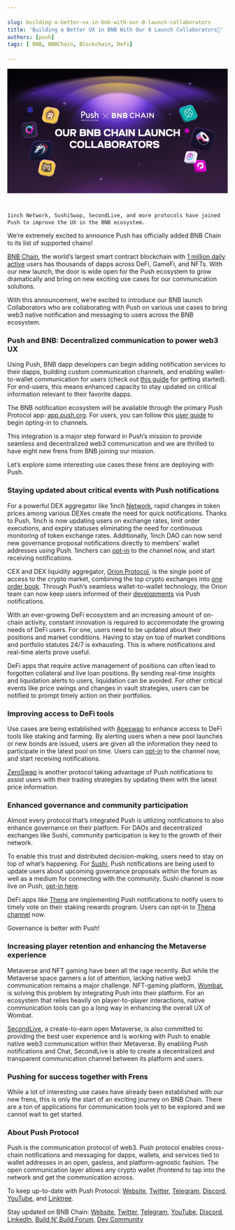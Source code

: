 ```yaml
---

slug: building-a-better-ux-in-bnb-with-our-8-launch-collaborators
title: 'Building a Better UX in BNB With Our 8 Launch Collaborators🚀'
authors: [push]
tags: [ BNB, BNBChain, Blockchain, Defi]

---
```

![Docusaurus Image](./cover-image.gif)

<!--truncate-->

<!--customheaderpoint-->
# 
    1inch Network, SushiSwap, SecondLive, and more protocols have joined Push to improve the UX in the BNB ecosystem.


We’re extremely excited to announce Push has officially added BNB Chain to its list of supported chains!

[BNB Chain](https://www.bnbchain.org/en), the world’s largest smart contract blockchain with [1 million daily active](https://bscscan.com/chart/active-address) users has thousands of dapps across DeFi, GameFi, and NFTs. With our new launch, the door is wide open for the Push ecosystem to grow dramatically and bring on new exciting use cases for our communication solutions.

With this announcement, we’re excited to introduce our BNB launch Collaborators who are collaborating with Push on various use cases to bring web3 native notification and messaging to users across the BNB ecosystem.

### Push and BNB: Decentralized communication to power web3 UX
Using Push, BNB dapp developers can begin adding notification services to their dapps, building custom communication channels, and enabling wallet-to-wallet communication for users (check out [this guide](https://docs.push.org/developers/developer-guides/create-your-notif-channel/enabling-channel-on-other-chains/bnb-chain-binance-channel-setup) for getting started). For end-users, this means enhanced capacity to stay updated on critical information relevant to their favorite dapps.

The BNB notification ecosystem will be available through the primary Push Protocol app: [app.push.org](http://app.push.org/). For users, you can follow this [user guide](https://docs.push.org/users/basics/how-to-start-using-push-notifications) to begin opting-in to channels.

This integration is a major step forward in Push’s mission to provide seamless and decentralized web3 communication and we are thrilled to have eight new frens from BNB joining our mission.

Let’s explore some interesting use cases these frens are deploying with Push.

### Staying updated about critical events with Push notifications
For a powerful DEX aggregator like 1inch [Network](https://1inch.io/), rapid changes in token prices among various DEXes create the need for quick notifications. Thanks to Push, 1inch is now updating users on exchange rates, limit order executions, and expiry statuses eliminating the need for continuous monitoring of token exchange rates. Additionally, 1inch DAO can now send new governance proposal notifications directly to members’ wallet addresses using Push. 1inchers can [opt-in](https://app.push.org/#/channels?channel=0x1a9dDEf485674fC60a269cf97FAbc6b8728A3497) to the channel now, and start receiving notifications.

CEX and DEX liquidity aggregator, [Orion Protocol](https://www.orionprotocol.io/), is the single point of access to the crypto market, combining the top crypto exchanges into [one order book](https://trade.orionprotocol.io/). Through Push’s seamless wallet-to-wallet technology, the Orion team can now keep users informed of their [developments](https://blog.orionprotocol.io/terminalupdates) via Push notifications.

With an ever-growing DeFi ecosystem and an increasing amount of on-chain activity, constant innovation is required to accommodate the growing needs of DeFi users. For one, users need to be updated about their positions and market conditions. Having to stay on top of market conditions and portfolio statutes 24/7 is exhausting. This is where notifications and real-time alerts prove useful.

DeFi apps that require active management of positions can often lead to forgotten collateral and live loan positions. By sending real-time insights and liquidation alerts to users, liquidation can be avoided. For other critical events like price swings and changes in vault strategies, users can be notified to prompt timely action on their portfolios.

### Improving access to DeFi tools
Use cases are being established with [Apeswap](https://apeswap.finance/) to enhance access to DeFi tools like staking and farming. By alerting users when a new pool launches or new bonds are issued, users are given all the information they need to participate in the latest pool on time. Users can [opt-in](https://app.push.org/#/channels?channel=0x0e255B1900b8cE23f8E818C7Ee08cfd5b41df748) to the channel now, and start receiving notifications.

[ZeroSwap](https://zeroswap.io/) is another protocol taking advantage of Push notifications to assist users with their trading strategies by updating them with the latest price information.

### Enhanced governance and community participation
Almost every protocol that’s integrated Push is utilizing notifications to also enhance governance on their platform. For DAOs and decentralized exchanges like Sushi, community participation is key to the growth of their network.

To enable this trust and distributed decision-making, users need to stay on top of what’s happening. For [Sushi](https://www.sushi.com/), Push notifications are being used to update users about upcoming governance proposals within the forum as well as a medium for connecting with the community. Sushi channel is now live on Push, [opt-in here](https://app.push.org/#/channels?channel=0x458E4E1877F2F0D6752bD6f6DFd2e9048C2A56b3).

DeFi apps like [Thena](https://thena.fi/) are implementing Push notifications to notify users to timely vote on their staking rewards program. Users can opt-in to [Thena channel](https://app.push.org/#/channels?channel=0xC59c69342eb0bF2635dac683e44cEB2A18a5C38d) now.

Governance is better with Push!

### Increasing player retention and enhancing the Metaverse experience
Metaverse and NFT gaming have been all the rage recently. But while the Metaverse space garners a lot of attention, lacking native web3 communication remains a major challenge. NFT-gaming platform, [Wombat](https://www.wombat.app/), is solving this problem by integrating Push into their platform. For an ecosystem that relies heavily on player-to-player interactions, native communication tools can go a long way in enhancing the overall UX of Wombat.

[SecondLive](https://secondlive.world/), a create-to-earn open Metaverse, is also committed to providing the best user experience and is working with Push to enable native web3 communication within their Metaverse. By enabling Push notifications and Chat, SecondLive is able to create a decentralized and transparent communication channel between its platform and users.

### Pushing for success together with Frens
While a lot of interesting use cases have already been established with our new frens, this is only the start of an exciting journey on BNB Chain. There are a ton of applications for communication tools yet to be explored and we cannot wait to get started.


### About Push Protocol

Push is the communication protocol of web3. Push protocol enables cross-chain notifications and messaging for dapps, wallets, and services tied to wallet addresses in an open, gasless, and platform-agnostic fashion. The open communication layer allows any crypto wallet /frontend to tap into the network and get the communication across.

To keep up-to-date with Push Protocol: [Website](https://push.org/), [Twitter](https://twitter.com/pushprotocol), [Telegram](https://t.me/epnsproject), [Discord](https://discord.gg/pushprotocol), [YouTube](https://www.youtube.com/c/EthereumPushNotificationService), and [Linktree](https://linktr.ee/pushprotocol).

Stay updated on BNB Chain: [Website](https://www.bnbchain.org/en), [Twitter](https://twitter.com/BNBCHAIN), [Telegram](https://t.me/bnbchain), [YouTube](https://www.youtube.com/@BNBChainOfficial), [Discord](https://discord.gg/bnbchain), [LinkedIn](https://www.linkedin.com/company/bnbchaininnovation/), [Build N’ Build Forum](https://www.buildnbuild.dev/), [Dev Community](https://bnbdev.community/)

